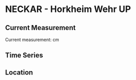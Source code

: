 # NECKAR - Horkheim Wehr UP

## Current Measurement

Current measurement: <Value topic="rivers/pegel-online/NECKAR/Horkheim Wehr UP/measurementValue"/> cm

## Time Series

<TimeSeries topic="rivers/pegel-online/NECKAR/Horkheim Wehr UP/measurementValue" period="week" />

## Location

<WorldMap>
  <Marker lat="49.099646168168476" lon="9.15270292770141" labelTopic="rivers/pegel-online/NECKAR/Horkheim Wehr UP" />
</WorldMap>
